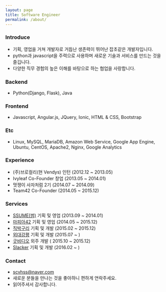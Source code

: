 ```yaml
---
layout: page
title: Software Engineer
permalink: /about/
---
```


### Introduce
- 기획, 영업을 거쳐 개발자로 거듭난 생존력이 뛰어난 잡초같은 개발자입니다.
- python과 javascript을 주력으로 사용하며 새로운 기술과 서비스를 만드는 것을 즐깁니다.
- 다양한 직무 경험의 높은 이해를 바탕으로 하는 협업을 사랑합니다.

### Backend
- Python(Django, Flask), Java

### Frontend
- Javascript, Angular.js, JQuery, Ionic, HTML & CSS, Bootstrap

### Etc
- Linux, MySQL, MariaDB, Amazon Web Service, Google App Engine, Ubuntu, CentOS, Apache2, Nginx, Google Analytics

### Experience
- (주)브로컬리(현 Vendys) 인턴 (2012.12 ~ 2013.05)
- Ivyleaf Co-Founder 창업 (2013.05 ~ 2014.01)
- 멋쟁이 사자처럼 2기 (2014.07 ~ 2014.09)
- Team42 Co-Founder (2014.05 ~ 2015.12)

### Services
- [SSUME(썸)](http://hongsa.github.io/ssume/) 기획 및 영업 (2013.09 ~ 2014.01)
- [마피아42](http://hongsa.github.io/mafia/) 기획 및 영업 (2014.05 ~ 2015.12)
- [직박구리](http://hongsa.github.io/jikbak/) 기획 및 개발 (2015.02 ~ 2015.12)
- [외대강평](http://hongsa.github.io/hufsev/) 기획 및 개발 (2015.07 ~ )
- [굿비디오](http://hongsa.github.io/goodvideo/) 외주 개발 ( 2015.10 ~ 2015.12)
- [Slacker](http://hongsa.github.io/slack/) 기획 및 개발 (2016.02 ~ )


### Contact
- [scvhss@naver.com](mailto:scvhss@naver.com)
- 새로운 분들을 만나는 것을 좋아하니 편하게 연락주세요.
- 읽어주셔서 감사합니다.